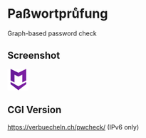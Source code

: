 # Paßwortpruͤfung

Graph-based password check

## Screenshot

![alt text](https://github.com/adam-p/markdown-here/raw/master/src/common/images/icon48.png "Logo Title Text 1")

## CGI Version

https://verbuecheln.ch/pwcheck/ (IPv6 only)

